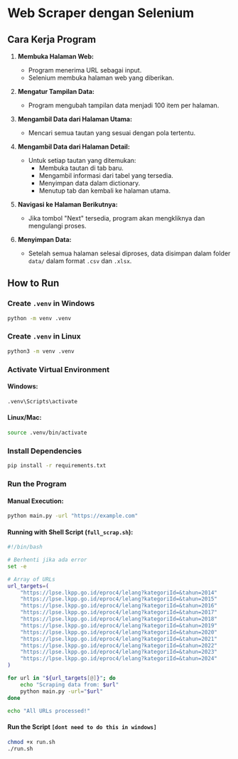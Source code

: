 # Web Scraper dengan Selenium

## Cara Kerja Program

1. **Membuka Halaman Web:**
   - Program menerima URL sebagai input.
   - Selenium membuka halaman web yang diberikan.
   
2. **Mengatur Tampilan Data:**
   - Program mengubah tampilan data menjadi 100 item per halaman.
   
3. **Mengambil Data dari Halaman Utama:**
   - Mencari semua tautan yang sesuai dengan pola tertentu.
   
4. **Mengambil Data dari Halaman Detail:**
   - Untuk setiap tautan yang ditemukan:
     - Membuka tautan di tab baru.
     - Mengambil informasi dari tabel yang tersedia.
     - Menyimpan data dalam dictionary.
     - Menutup tab dan kembali ke halaman utama.
   
5. **Navigasi ke Halaman Berikutnya:**
   - Jika tombol "Next" tersedia, program akan mengkliknya dan mengulangi proses.
   
6. **Menyimpan Data:**
   - Setelah semua halaman selesai diproses, data disimpan dalam folder `data/` dalam format `.csv` dan `.xlsx`.

## How to Run

### Create `.venv` in Windows
```sh
python -m venv .venv
```

### Create `.venv` in Linux
```sh
python3 -m venv .venv
```

### Activate Virtual Environment
#### Windows:
```sh
.venv\Scripts\activate
```
#### Linux/Mac:
```sh
source .venv/bin/activate
```

### Install Dependencies
```sh
pip install -r requirements.txt
```

### Run the Program
#### Manual Execution:
```sh
python main.py -url "https://example.com"
```

#### Running with Shell Script (`full_scrap.sh`):
```sh
#!/bin/bash

# Berhenti jika ada error
set -e

# Array of URLs
url_targets=(
    "https://lpse.lkpp.go.id/eproc4/lelang?kategoriId=&tahun=2014"
    "https://lpse.lkpp.go.id/eproc4/lelang?kategoriId=&tahun=2015"
    "https://lpse.lkpp.go.id/eproc4/lelang?kategoriId=&tahun=2016"
    "https://lpse.lkpp.go.id/eproc4/lelang?kategoriId=&tahun=2017"
    "https://lpse.lkpp.go.id/eproc4/lelang?kategoriId=&tahun=2018"
    "https://lpse.lkpp.go.id/eproc4/lelang?kategoriId=&tahun=2019"
    "https://lpse.lkpp.go.id/eproc4/lelang?kategoriId=&tahun=2020"
    "https://lpse.lkpp.go.id/eproc4/lelang?kategoriId=&tahun=2021"
    "https://lpse.lkpp.go.id/eproc4/lelang?kategoriId=&tahun=2022"
    "https://lpse.lkpp.go.id/eproc4/lelang?kategoriId=&tahun=2023"
    "https://lpse.lkpp.go.id/eproc4/lelang?kategoriId=&tahun=2024"
)

for url in "${url_targets[@]}"; do
    echo "Scraping data from: $url"
    python main.py -url="$url"
done

echo "All URLs processed!"
```

#### Run the Script `[dont need to do this in windows]`
```sh
chmod +x run.sh
./run.sh
```

